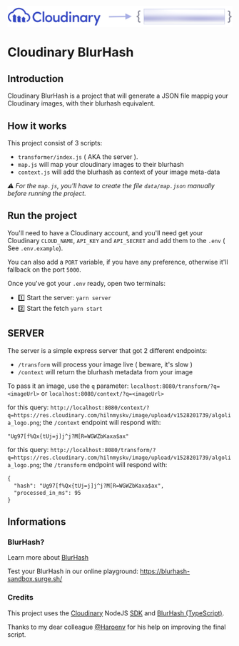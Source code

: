 <img src="assets/logo.jpg" align="center" />

# Cloudinary BlurHash

## Introduction

Cloudinary BlurHash is a project that will generate a JSON file mappig your Cloudinary images, with their blurhash equivalent.

## How it works

This project consist of 3 scripts:

- `transformer/index.js` ( AKA the server ).
- `map.js` will map your cloudinary images to their blurhash
- `context.js` will add the blurhash as context of your image meta-data

_⚠️ For the `map.js`, you'll have to create the file `data/map.json` manually before running the project._

## Run the project

You'll need to have a Cloudinary account, and you'll need get your Cloudinary `CLOUD_NAME`, `API_KEY` and `API_SECRET` and add them to the `.env` ( See `.env.example`).

You can also add a `PORT` variable, if you have any preference, otherwise it'll fallback on the port `5000`.

Once you've got your `.env` ready, open two terminals:

- 1️⃣ Start the server: `yarn server`
- 2️⃣ Start the fetch `yarn start`

## SERVER

The server is a simple express server that got 2 different endpoints:

- `/transform` will process your image live ( beware, it's slow )
- `/context` will return the blurhash metadata from your image

To pass it an image, use the `q` parameter:
`localhost:8080/transform/?q=<imageUrl>` or `localhost:8080/context/?q=<imageUrl>`

for this query: `http://localhost:8080/context/?q=https://res.cloudinary.com/hilnmyskv/image/upload/v1528201739/algolia_logo.png`;
the `/context` endpoint will respond with:

```
"Ug97[f%Qx{tUj=j]j^j?M[R=WGWZbKaxa$ax"
```

for this query: `http://localhost:8080/transform/?q=https://res.cloudinary.com/hilnmyskv/image/upload/v1528201739/algolia_logo.png`;
the `/transform` endpoint will respond with:

```
{
  "hash": "Ug97[f%Qx{tUj=j]j^j?M[R=WGWZbKaxa$ax",
  "processed_in_ms": 95
}
```

## Informations

### BlurHash?

Learn more about [BlurHash](https://blurha.sh)

Test your BlurHash in our online playground: https://blurhash-sandbox.surge.sh/

### Credits

This project uses the [Cloudinary](https://cloudinary.com) NodeJS [SDK](https://github.com/cloudinary/cloudinary_npm) and [BlurHash (TypeScript)](https://github.com/woltapp/blurhash/tree/master/TypeScript).

Thanks to my dear colleague [@Haroenv](https://github.com/haroenv) for his help on improving the final script.
